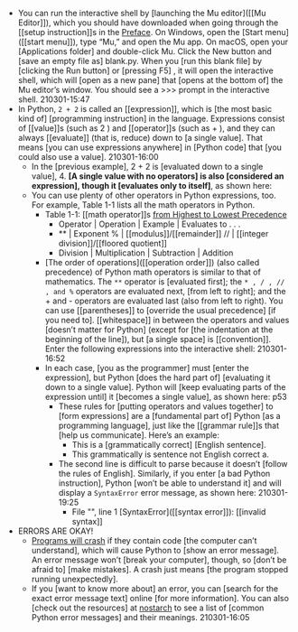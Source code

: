 - You can run the interactive shell by [launching the Mu editor]([[Mu Editor]]), which you should have downloaded when going through the [[setup instruction]]s in the [Preface]([[preface]]). On Windows, open the [Start menu]([[start menu]]), type “Mu,” and open the Mu app. On macOS, open your [Applications folder] and double-click Mu. Click the New button and [save an empty file as] blank.py. When you [run this blank file] by [clicking the Run button] or [pressing F5] , it will open the interactive shell, which will [open as a new pane] that [opens at the bottom of] the Mu editor’s window. You should see a >>> prompt in the interactive shell.
210301-15:47
- In Python, `2 + 2` is called an [[expression]], which is [the most basic kind of] [programming instruction] in the language. Expressions consist of [[value]]s (such as 2 ) and [[operator]]s (such as + ), and they can always [[evaluate]] (that is, reduce) down to [a single value]. That means [you can use expressions anywhere] in [Python code] that [you could also use a value].
210301-16:00
    - In the [previous example], 2 + 2 is [evaluated down to a single value], 4. **[A single value with no operators] is also [considered an expression], though it [evaluates only to itself]**, as shown here:
    - You can use plenty of other operators in Python expressions, too. For example, Table 1-1 lists all the math operators in Python.
        - Table 1-1: [[math operator]]s [from Highest to Lowest Precedence]([[precedence]])
            - Operator | Operation | Example | Evaluates to . . .
            - ** | Exponent
% | [[modulus]]/[[remainder]]
// | [[integer division]]/[[floored quotient]]
            - Division | Multiplication | Subtraction | Addition
        - [The order of operations]([[operation order]]) (also called precedence) of Python math operators is similar to that of mathematics. The `**` operator is [evaluated first]; the `* , / , // , and %` operators are evaluated next, [from left to right]; and the + and - operators are evaluated last (also from left to right). You can use [[parentheses]] to [override the usual precedence] [if you need to]. [[whitespace]] in between the operators and values [doesn’t matter for Python] (except for [the indentation at the beginning of the line]), but [a single space] is [[convention]]. Enter the following expressions into the interactive shell:
210301-16:52
        - In each case, [you as the programmer] must [enter the expression], but Python [does the hard part of] [evaluating it down to a single value]. Python will [keep evaluating parts of the expression until] it [becomes a single value], as shown here: p53
            - These rules for [putting operators and values together] to [form expressions] are a [fundamental part of] Python [as a programming language], just like the [[grammar rule]]s that [help us communicate]. Here’s an example:
                - This is a [grammatically correct] [English sentence].
                - This grammatically is sentence not English correct a.
            - The second line is difficult to parse because it doesn’t [follow the rules of English]. Similarly, if you enter [a bad Python instruction], Python [won’t be able to understand it] and will display a `SyntaxError` error message, as shown here:
210301-19:25
                - File "<stdin>", line 1
[SyntaxError]([[syntax error]]): [[invalid syntax]]
- ERRORS ARE OKAY!
    - [Programs will crash]([[crash]]) if they contain code [the computer can’t understand], which will cause Python to [show an error message]. An error message won’t [break your computer], though, so [don’t be afraid to] [make mistakes]. A crash just means [the program stopped running unexpectedly].
    - If you [want to know more about] an error, you can [search for the exact error message text] online [for more information]. You can also [check out the resources] at [nostarch](https://nostarch.com/automatestuff2/) to see a list of [common Python error messages] and their meanings.
210301-16:05
